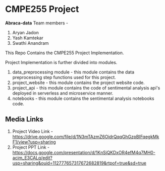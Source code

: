 # CMPE255 Project

**Abraca-data**
Team members -
  1. Aryan Jadon
  2. Yash Kamtekar
  3. Swathi Anandram

This Repo Contains the CMPE255 Project Implementation.

Project Implementation is further divided into modules.

1. data_preprocessing module - this module contains the data preprocessing step functions used for this project.
2. project_website - this module contains the project website code.
3. project_api - this module contains the code of sentimental analysis api's deployed in serverless and microservice manner.
4. notebooks - this module contains the sentimental analysis notebooks code.

## Media Links
1. Project Video Link - https://drive.google.com/file/d/1N3mTAzmZ6OidrQqqGhGzpBIFqegkMkF1/view?usp=sharing
2. Project PPT Link - https://docs.google.com/presentation/d/1KnSjQKDxOR4efM4q7MH0-acim_E3CALq/edit?usp=sharing&ouid=112777657317672682819&rtpof=true&sd=true
